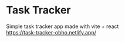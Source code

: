 # Task Tracker

Simple task tracker app made with vite + react  
https://task-tracker-obho.netlify.app/
